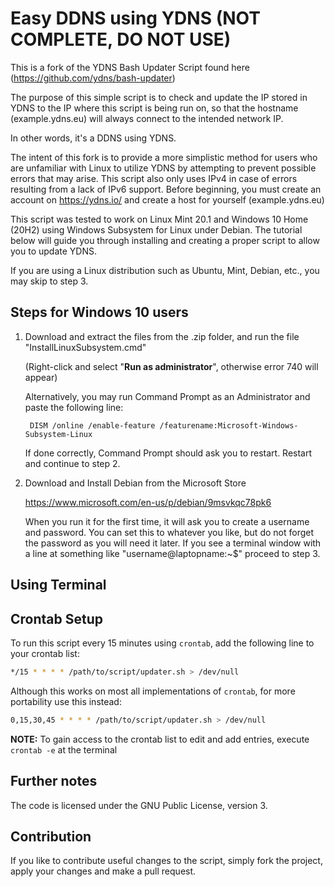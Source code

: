 # Easy DDNS using YDNS (NOT COMPLETE, DO NOT USE)

This is a fork of the YDNS Bash Updater Script found here (https://github.com/ydns/bash-updater)

The purpose of this simple script is to check and update the IP stored in YDNS to the IP where this script is being run on, so that the hostname (example.ydns.eu) will always connect to the intended network IP. 

In other words, it's a DDNS using YDNS. 

The intent of this fork is to provide a more simplistic method for users who are unfamiliar with Linux to utilize YDNS by attempting to prevent possible errors that may arise. This script also only uses IPv4 in case of errors resulting from a lack of IPv6 support. Before beginning, you must create an account on https://ydns.io/ and create a host for yourself (example.ydns.eu)

This script was tested to work on Linux Mint 20.1 and Windows 10 Home (20H2) using Windows Subsystem for Linux under Debian. The tutorial below will guide you through installing and creating a proper script to allow you to update YDNS.

If you are using a Linux distribution such as Ubuntu, Mint, Debian, etc., you may skip to step 3.
## Steps for Windows 10 users

1) Download and extract the files from the .zip folder, and run the file "InstallLinuxSubsystem.cmd" 

	(Right-click and select "**Run as administrator**", otherwise error 740 will appear)

	Alternatively, you may run Command Prompt as an Administrator and paste the following line:

		DISM /online /enable-feature /featurename:Microsoft-Windows-Subsystem-Linux
		
	If done correctly, Command Prompt should ask you to restart. Restart and continue to step 2.
	
2) Download and Install Debian from the Microsoft Store

	https://www.microsoft.com/en-us/p/debian/9msvkqc78pk6
	
	When you run it for the first time, it will ask you to create a username and password. You can set this to whatever you like, but do not forget the password as you will need it later. If you see a terminal window with a line at something like "username@laptopname:~$" proceed to step 3.
	
## Using Terminal



## Crontab Setup

To run this script every 15 minutes using `crontab`, add the following line to your crontab list:

```bash
*/15 * * * * /path/to/script/updater.sh > /dev/null
```

Although this works on most all implementations of `crontab`, for more portability use this instead:

```bash
0,15,30,45 * * * * /path/to/script/updater.sh > /dev/null
````

**NOTE:** To gain access to the crontab list to edit and add entries, execute `crontab -e` at the terminal

## Further notes

The code is licensed under the GNU Public License, version 3.

## Contribution

If you like to contribute useful changes to the script, simply fork the project, apply your changes and make a pull request.
